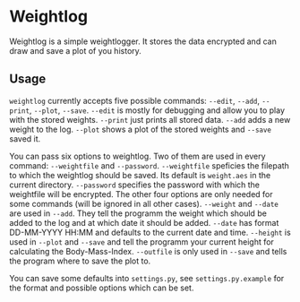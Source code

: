 # Weightlog

Weightlog is a simple weightlogger. It stores the data encrypted and can draw and save a plot of you history.

## Usage

`weightlog` currently accepts five possible commands: `--edit`, `--add`, `--print`, `--plot`, `--save`. `--edit` is mostly for debugging and allow you to play with the stored weights. `--print` just prints all stored data. `--add` adds a new weight to the log. `--plot` shows a plot of the stored weights and `--save` saved it.

You can pass six options to weightlog. Two of them are used in every command: `--weightfile` and `--password`. `--weightfile` speficies the filepath to which the weightlog should be saved. Its default is `weight.aes` in the current directory. `--password` specifies the password with which the weightfile will be encrypted. The other four options are only needed for some commands (will be ignored in all other cases). `--weight` and `--date` are used in `--add`. They tell the programm the weight which should be added to the log and at which date it should be added. `--date` has format DD-MM-YYYY HH:MM and defaults to the current date and time. `--height` is used in `--plot` and `--save` and tell the programm your current height for calculating the Body-Mass-Index. `--outfile` is only used in `--save` and tells the program where to save the plot to.

You can save some defaults into `settings.py`, see `settings.py.example` for the format and possible options which can be set.